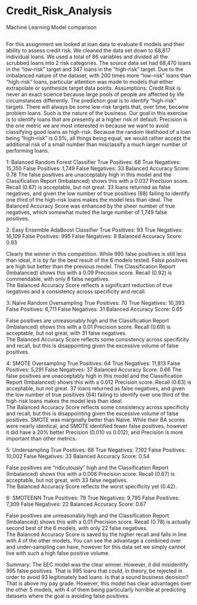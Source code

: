 # Credit_Risk_Analysis
Machine Learning Model comparison
##
For this assignment we looked at loan data to evaluate 6 models and their ability to assess credit risk.  We cleaned the data set down to 68,817 individual loans.  We used a total of 86 variables and divided all the scrubbed loans into 2 risk categories.  The source data set had 68,470 loans in the “low-risk” target and 347 loans in the “high-risk” target.  Due to the imbalanced nature of the dataset, with 200 times more “low-risk” loans than “high-risk” loans, particular attention was made to models that either extrapolate or synthesize target data points.
Assumptions:
Credit Risk is never an exact science because large pools of people are affected by life circumstances differently.  The prediction goal is to identify “high-risk” targets.  There will always be some low-risk targets that, over time, become problem loans.  Such is the nature of the business.  Our goal in this exercise is to identify loans that are presently at a higher risk of default.  Precision is the one metric we are most interested in because we want to avoid classifying good loans as high-risk.  Because the random likelihood of a loan being “high-risk” is 0.5%, all things being equal, we would rather accept the additional risk of a small number than misclassify a much larger number of performing loans.

1: Balanced Random Forest Classifier
True Positives: 68
True Negatives: 15,355
False Positives: 1,749
False Negatives: 33
Balanced Accuracy Score: 0.78
The false positives are unacceptably high in this model and the Classification Report (Imbalanced) shows this with a 0.037 Precision score.
Recall (0.67) is acceptable, but not great.  33 loans returned as false negatives, and given the low number of true positives (68) failing to identify one third of the high-risk loans makes the model less than ideal.
The Balanced Accuracy Score was enhanced by the sheer number of true negatives, which somewhat muted the large number of 1,749 false positives.  

2: Easy Ensemble AdaBoost Classifier
True Positives: 93
True Negatives: 16,109
False Positives: 995
False Negatives: 8
Balanced Accuracy Score: 0.93

Clearly the winner in this competition.  While 995 false positives is still less than ideal, it is by far the best result of the 6 models tested.
False positives are high but better than the previous model. The Classification Report (Imbalanced) shows this with a 0.09 Precision score.
Recall (0.92) is commendable, with only 8 false negatives.  
The Balanced Accuracy Score reflects a significant reduction of true negatives and a consistency across specificity and recall.

3: Naïve Random Oversampling
True Positives: 70
True Negatives: 10,393
False Positives: 6,711
False Negatives: 31
Balanced Accuracy Score: 0.65

False positives are unreasonably high and the Classification Report (Imbalanced) shows this with a 0.01 Precision score.
Recall (0.69) is acceptable, but not great, with 31 false negatives.  
The Balanced Accuracy Score reflects some consistency across specificity and recall, but this is disappointing given the excessive volume of false positives.

4: SMOTE Oversampling
True Positives: 64
True Negatives: 11,813
False Positives: 5,291
False Negatives: 37
Balanced Accuracy Score: 0.66
The false positives are unacceptably high in this model and the Classification Report (Imbalanced) shows this with a 0.012 Precision score.
Recall (0.63) is acceptable, but not great.  37 loans returned as false negatives, and given the low number of true positives (64) failing to identify over one third of the high-risk loans makes the model less than ideal.  
The Balanced Accuracy Score reflects some consistency across specificity and recall, but this is disappointing given the excessive volume of false positives.  SMOTE was marginally better than Naïve.  While their BA scores were nearly identical, and SMOTE identified fewer false positives, however it did have a 20% better Precision (0.010 vs 0.012), and Precision is more important than other metrics.

5: Undersampling
True Positives: 68
True Negatives: 7,102
False Positives: 10,002
False Negatives: 33
Balanced Accuracy Score: 0.54

False positives are “ridiculously” high and the Classification Report (Imbalanced) shows this with a 0.006 Precision score.
Recall (0.67) is acceptable, but not great, with 33 false negatives.  
The Balanced Accuracy Score reflects the worst specificity yet (0.42).

6: SMOTEENN
True Positives: 79
True Negatives: 9,795
False Positives: 7,309
False Negatives: 22
Balanced Accuracy Score: 0.67

False positives are unreasonably high and the Classification Report (Imbalanced) shows this with a 0.01 Precision score.
Recall (0.78) is actually second best of the 6 models, with only 22 false negatives.  
The Balanced Accuracy Score is saved by the higher recall and falls in line with 4 of the other models.
You can see the advantage a combined over and under-sampling can have, however for this data set we simply cannot live with such a high false positive volume.

Summary:
The EEC model was the clear winner.  However, it did misidentify 995 false positives.  That is 995 loans that could, in theory, be rejected in order to avoid 93 legitimately bad loans.  Is that a sound business decision?  That is above my pay grade.  However, this model has clear advantages over the other 5 models, with 4 of them being particularly horrible at predicting datasets where the goal is avoiding false positives.
